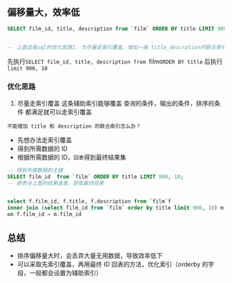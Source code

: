 ## 偏移量大，效率低

```sql
SELECT film_id, title, description from `film` ORDER BY title LIMIT 900, 10;


-- 上面这条sql的优化思路1. 为尽量走索引覆盖，增加一条 title_descrption的联合索引，这样就不用回表


```

先执行`SELECT film_id, title, description from `film`ORDER BY title` 后执行`limit 900, 10`

### 优化思路

1. 尽量走索引覆盖
   这条辅助索引能够覆盖 查询的条件，输出的条件，排序的条件 都满足就可以走索引覆盖

`不能增加 title 和 description 的联合索引怎么办？`

- 先想办法走索引覆盖
- 得到所需数据的 ID
- 根据所需数据的 ID，`回表`得到最终结果集

```sql
-- 得到所需数据的主键
SELECT film_id  from `film` ORDER BY title LIMIT 900, 10;
-- 原表与上面的结果连表，获取最终结果


select f.film_id, f.title, f.description from `film`f
inner join (select film_id from `film` order by title limit 900, 10) m
on f.film_id = m.film_id
```

## 总结

- 排序偏移量大时，会丢弃大量无用数据，导致效率低下
- 可以采取先索引覆盖，再用最终 ID 回表的方法，优化索引（orderby 的字段，一般都会设置为辅助索引）
